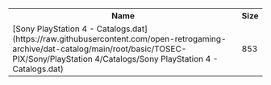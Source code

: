 <table>
<tr><th>Name</th><th>Size</th></tr>
<tr><td>
[Sony PlayStation 4 - Catalogs.dat](https://raw.githubusercontent.com/open-retrogaming-archive/dat-catalog/main/root/basic/TOSEC-PIX/Sony/PlayStation 4/Catalogs/Sony PlayStation 4 - Catalogs.dat)
</td><td>853</td></tr>
</table>
